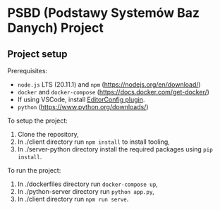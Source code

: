 # PSBD (Podstawy Systemów Baz Danych) Project

## Project setup

Prerequisites:
- `node.js` LTS (20.11.1) and `npm` (https://nodejs.org/en/download/)
- `docker` and `docker-compose` (https://docs.docker.com/get-docker/)
- If using VSCode, install [EditorConfig plugin](https://marketplace.visualstudio.com/items?itemName=EditorConfig.EditorConfig).
- `python` (https://www.python.org/downloads/) 

To setup the project:

1. Clone the repository,
2. In ./client directory run `npm install` to install tooling,
3. In ./server-python directory install the required packages using `pip install`.

To run the project:

1. In ./dockerfiles directory run `docker-compose up`,
2. In ./python-server directory run `python app.py`,
3. In ./client directory run `npm run serve`.
